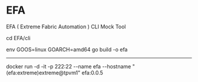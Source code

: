 # EFA
EFA ( Extreme Fabric Automation ) CLI Mock Tool  

cd EFA/cli

env GOOS=linux GOARCH=amd64 go build -o efa

-----

docker run -d -it -p 222:22 --name efa --hostname "(efa:extreme)extreme@tpvm1" efa:0.0.5
